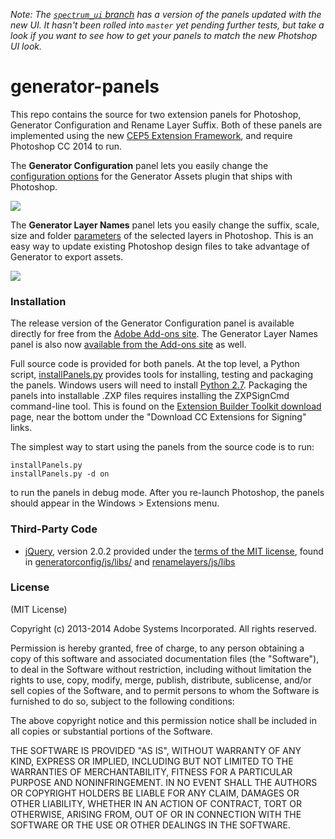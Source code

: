 _*Note:* The [`spectrum_ui` branch](https://github.com/adobe-photoshop/generator-panels/tree/spectrum_ui) has a version of the panels updated with the new UI.  It hasn't been rolled into `master` yet pending further tests, but take a look if you want to see how to get your panels to match the new Photshop UI look._

generator-panels
================

This repo contains the source for two extension panels for Photoshop, Generator Configuration and Rename Layer Suffix.  Both of these panels are implemented using the new [CEP5 Extension Framework](https://github.com/Adobe-CEP/CEP-Resources), and require Photoshop CC 2014 to run.

The **Generator Configuration** panel lets you easily change the [configuration options](https://github.com/adobe-photoshop/generator-assets/wiki/Configuration-Options) for the Generator Assets plugin that ships with Photoshop.

![](https://github.com/adobe-photoshop/generator-panels/blob/master/screenshots/GeneratorConfig.png)

The **Generator Layer Names** panel lets you easily change the suffix, scale, size and folder [parameters](https://github.com/adobe-photoshop/generator-assets/wiki/Generate-Web-Assets-Functional-Spec) of the selected layers in Photoshop.  This is an easy way to update existing Photoshop design files to take advantage of Generator to export assets.

![](https://github.com/adobe-photoshop/generator-panels/blob/master/screenshots/GeneratorLayerNames.png)

### Installation

The release version of the Generator Configuration panel is available directly for free from the [Adobe Add-ons site](https://creative.adobe.com/addons/products/2274).  The Generator Layer Names panel is also now [available from the Add-ons site](https://creative.adobe.com/addons/products/2365) as well.

Full source code is provided for both panels.  At the top level, a Python script, [installPanels.py](https://github.com/adobe-photoshop/generator-panels/blob/master/installPanels.py) provides tools for installing, testing and packaging the panels.  Windows users will need to install [Python 2.7](http://www.python.org/download/).  Packaging the panels into installable .ZXP files requires installing the ZXPSignCmd command-line tool.  This is found on the [Extension Builder Toolkit download](http://labs.adobe.com/downloads/extensionbuilder3.html) page, near the bottom under the "Download CC Extensions for Signing" links.

The simplest way to start using the panels from the source code is to run:

    installPanels.py
    installPanels.py -d on

to run the panels in debug mode.  After you re-launch Photoshop, the panels should appear in the Windows > Extensions menu.

### Third-Party Code

* [jQuery](http://jQuery.com), version 2.0.2 provided under the [terms of the MIT license](https://jquery.org/license/), found in [generatorconfig/js/libs/](https://github.com/adobe-photoshop/generator-panels/tree/master/generatorconfig/js/libs) and [renamelayers/js/libs](https://github.com/adobe-photoshop/generator-panels/tree/master/renamelayers/js/libs)


### License

(MIT License)

Copyright (c) 2013-2014 Adobe Systems Incorporated. All rights reserved.

Permission is hereby granted, free of charge, to any person obtaining a
copy of this software and associated documentation files (the "Software"),
to deal in the Software without restriction, including without limitation
the rights to use, copy, modify, merge, publish, distribute, sublicense,
and/or sell copies of the Software, and to permit persons to whom the
Software is furnished to do so, subject to the following conditions:

The above copyright notice and this permission notice shall be included in
all copies or substantial portions of the Software.

THE SOFTWARE IS PROVIDED "AS IS", WITHOUT WARRANTY OF ANY KIND, EXPRESS OR
IMPLIED, INCLUDING BUT NOT LIMITED TO THE WARRANTIES OF MERCHANTABILITY,
FITNESS FOR A PARTICULAR PURPOSE AND NONINFRINGEMENT. IN NO EVENT SHALL THE
AUTHORS OR COPYRIGHT HOLDERS BE LIABLE FOR ANY CLAIM, DAMAGES OR OTHER
LIABILITY, WHETHER IN AN ACTION OF CONTRACT, TORT OR OTHERWISE, ARISING
FROM, OUT OF OR IN CONNECTION WITH THE SOFTWARE OR THE USE OR OTHER
DEALINGS IN THE SOFTWARE.

